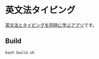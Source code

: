 # 英文法タイピング

[英文法とタイピングを同時に学ぶアプリ](https://marmooo.github.io/english-grammar-typing/)です。

## Build

```
bash build.sh
```
